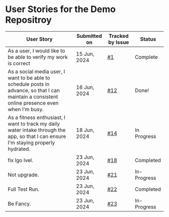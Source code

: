 # User Stories for the Demo Repositroy

| User Story | Submitted on | Tracked by Issue | Status |
|------------|--------------|------------------|--------|
| As a user, I would like to be able to verify my work is correct | 15 Jun, 2024 | [#1](https://github.com/org/demo-repository/issues/11) | Complete |
| As a social media user, I want to be able to schedule posts in advance, so that I can maintain a consistent online presence even when I'm busy. | 16 Jun, 2024 | [#12](https://github.com/org/demo-repository/issues/12) | Done! |
| As a fitness enthusiast, I want to track my daily water intake through the app, so that I can ensure I'm staying properly hydrated. | 18 Jun, 2024 | [#14](https://github.com/org/demo-repository/issues/14) | In Progress |
| fix lgo lvel. | 23 Jun, 2024 | [#18](https://github.com/greekosystem/demo-repository/issues/18) | Completed |
| Not upgrade. | 23 Jun, 2024 | [#21](https://github.com/greekosystem/demo-repository/issues/21) | In-Progress |
| Full Test Run. | 23 Jun, 2024 | [#22](https://github.com/greekosystem/demo-repository/issues/22) | Completed |
| Be Fancy. | 23 Jun, 2024 | [#23](https://github.com/greekosystem/demo-repository/issues/23) | In-Progress |
